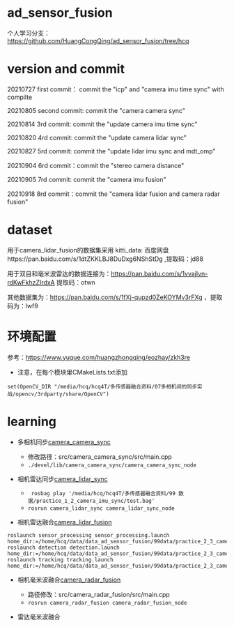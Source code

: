 <!--
 * @Description: 
 * @Author: HCQ
 * @Company(School): UCAS
 * @Email: 1756260160@qq.com
 * @Date: 2021-09-21 14:57:27
 * @LastEditTime: 2021-11-06 21:14:15
 * @FilePath: /ad_sensor_fusion/README.md
-->
# ad_sensor_fusion
个人学习分支：https://github.com/HuangCongQing/ad_sensor_fusion/tree/hcq

# version and commit
20210727 first commit： commit the "icp" and "camera imu time sync" with compilte  

20210805 second commit: commit the "camera camera sync"  

20210814 3rd commit: commit the "update camera imu time sync"  

20210820 4rd commit: commit the "update camera lidar sync"

20210827 5rd commit: commit the "update lidar imu sync and mdt_omp"

20210904 6rd commit：commit the "stereo camera distance"

20210905 7rd commit: commit the "camera imu fusion"

20210918 8rd commit：commit the "camera lidar fusion and camera radar fusion"

# dataset
用于camera_lidar_fusion的数据集采用 kitti_data: 百度网盘https://pan.baidu.com/s/1dtZKKLBJ8DuDxg6NShStDg  ,提取码：jd88

用于双目和毫米波雷达的数据连接为：https://pan.baidu.com/s/1vvajIvn-rdKwFkhzZIrdxA  提取码：otwn

其他数据集为：https://pan.baidu.com/s/1fXj-qupzd0ZeKOYMv3rFXg  ，提取码为：lwf9

# 环境配置

参考：https://www.yuque.com/huangzhongqing/eozhay/zkh3re

* 注意，在每个模块里CMakeLists.txt添加

```
set(OpenCV_DIR "/media/hcq/hcq4T/多传感器融合资料/07多相机间的同步实战/opencv/3rdparty/share/OpenCV")
```

# learning

* 多相机同步[camera_camera_sync](src/camera_camera_sync/src/main.cpp)
    * 修改路径：src/camera_camera_sync/src/main.cpp
    * `./devel/lib/camera_camera_sync/camera_camera_sync_node`

* 相机雷达同步[camera_lidar_sync](src/camera_lidar_sync/src/camera_lidar_sync.cpp)
    * ` rosbag play '/media/hcq/hcq4T/多传感器融合资料/99 数据/practice_1_2_camera_imu_sync/test.bag'`
    *  `rosrun camera_lidar_sync camera_lidar_sync_node`

* 相机雷达融合[camera_lidar_fusion](src/camera_lidar_fusion/sensor_processing/src/sensor_processing_lib/sensor_fusion.cpp)

```
roslaunch sensor_processing sensor_processing.launch home_dir:=/home/hcq/data/data_ad_sensor_fusion/99data/practice_2_3_camera_lidar/0012
roslaunch detection detection.launch home_dir:=/home/hcq/data/data_ad_sensor_fusion/99data/practice_2_3_camera_lidar/0012
roslaunch tracking tracking.launch home_dir:=/home/hcq/data/data_ad_sensor_fusion/99data/practice_2_3_camera_lidar/0012

```

* 相机毫米波融合[camera_radar_fusion](src/camera_radar_fusion/src/main.cpp)
    * 路径修改：src/camera_radar_fusion/src/main.cpp
    * `rosrun camera_radar_fusion camera_radar_fusion_node`


* 雷达毫米波融合[]()